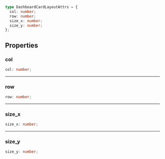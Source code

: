 ```ts
type DashboardCardLayoutAttrs = {
  col: number;
  row: number;
  size_x: number;
  size_y: number;
};
```

## Properties

### col

```ts
col: number;
```

---

### row

```ts
row: number;
```

---

### size_x

```ts
size_x: number;
```

---

### size_y

```ts
size_y: number;
```
